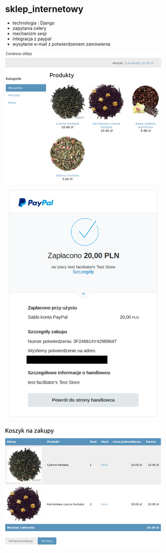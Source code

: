 # sklep_internetowy
<ul>
  <li>technologia : Django</li>
  <li>zapytania celery</li>
  <li>mechanizm sesji</li>
  <li>integracja z paypal</li>
  <li>wysyłanie e-mail z potwierdzeniem zamówienia</li> 
</ul>



<p align="center">
  <img src="/myshop/Sklep.jpg" title="Sklep"> 
</p>

<p align="center">
  <img src="/myshop/PayPal.png" title="PayPal">                                                             
</p>

<p align="center">
  <img src="/myshop/Koszyk.png" title="Koszyk">
</p>

